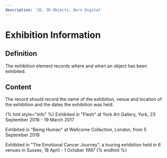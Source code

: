 ```yaml
---
description: '2D, 3D Objects, Born Digital'
---
```


# Exhibition Information

## Definition

The exhibition element records where and when an object has been exhibited.

## Content

The record should record the name of the exhibition, venue and location of the exhibition and the dates the exhibition was held.

{% hint style="info" %}
Exhibited in "Flesh" at York Art Gallery, York, 23 September 2016 - 19 March 2017

Exhibited in "Being Human" at Wellcome Collection, London, from 5 September 2019

Exhibited in "The Emotional Cancer Journey", a touring exhibition held in 6 venues in Sussex, 18 April - 1 October 1997
{% endhint %}



